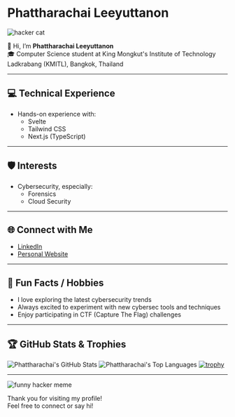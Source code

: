 # Phattharachai Leeyuttanon

![hacker cat](https://media.giphy.com/media/JIX9t2j0ZTN9S/giphy.gif)

👋 Hi, I’m **Phattharachai Leeyuttanon**  
🎓 Computer Science student at King Mongkut's Institute of Technology Ladkrabang (KMITL), Bangkok, Thailand

---

## 💻 Technical Experience

- Hands-on experience with:
  - Svelte  
  - Tailwind CSS  
  - Next.js (TypeScript)

---

## 🛡️ Interests

- Cybersecurity, especially:
  - Forensics
  - Cloud Security

---

## 🌐 Connect with Me

- [LinkedIn](https://www.linkedin.com/in/phattharachai-leeyuttanon-11b0b8331/) <!-- Please insert your actual LinkedIn URL -->
- [Personal Website](https://phattharachaiii.github.io/phatnonz.github.io/) <!-- Please insert your actual website URL -->

---

## 🎉 Fun Facts / Hobbies

- I love exploring the latest cybersecurity trends
- Always excited to experiment with new cybersec tools and techniques
- Enjoy participating in CTF (Capture The Flag) challenges

---

## 🏆 GitHub Stats & Trophies

![Phattharachai's GitHub Stats](https://github-readme-stats.vercel.app/api?username=phattharachaiii&show_icons=true&theme=tokyonight)
![Phattharachai's Top Languages](https://github-readme-stats.vercel.app/api/top-langs/?username=phattharachaiii&layout=compact&theme=tokyonight)
[![trophy](https://github-profile-trophy.vercel.app/?username=phattharachaiii&theme=tokyonight)](https://github.com/ryo-ma/github-profile-trophy)

---

![funny hacker meme](https://media.giphy.com/media/l46CkATpdyLwLI7vi/giphy.gif)

Thank you for visiting my profile!  
Feel free to connect or say hi!
